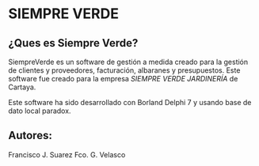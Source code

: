 # SIEMPRE VERDE

## ¿Ques es Siempre Verde?

SiempreVerde es un software de gestión a medida creado para la gestión de clientes y proveedores, facturación, albaranes y presupuestos. Este software fue creado para la empresa <i>SIEMPRE VERDE JARDINERÍA</i> de Cartaya.

Este software ha sido desarrollado con Borland Delphi 7 y usando base de dato local paradox.

## Autores:

Francisco J. Suarez
Fco. G. Velasco